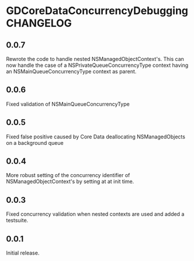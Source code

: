 # GDCoreDataConcurrencyDebugging CHANGELOG

## 0.0.7

Rewrote the code to handle nested NSManagedObjectContext's.  This can now handle the case of a NSPrivateQueueConcurrencyType context having an NSMainQueueConcurrencyType context as parent.

## 0.0.6

Fixed validation of NSMainQueueConcurrencyType

## 0.0.5

Fixed false positive caused by Core Data deallocating NSManagedObjects on a background queue

## 0.0.4

More robust setting of the concurrency identifier of NSManagedObjectContext's by setting at at init time.

## 0.0.3

Fixed concurrency validation when nested contexts are used and added a testsuite.

## 0.0.1

Initial release.


